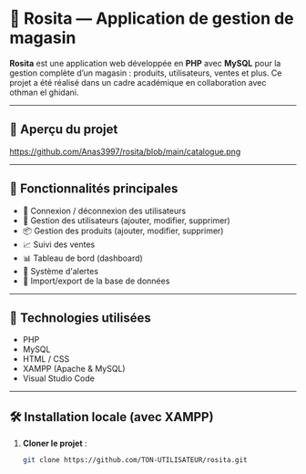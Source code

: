 # 🛒 Rosita — Application de gestion de magasin

**Rosita** est une application web développée en **PHP** avec **MySQL** pour la gestion complète d’un magasin : produits, utilisateurs, ventes et plus. Ce projet a été réalisé dans un cadre académique en collaboration avec othman el ghidani.

---

## 📸 Aperçu du projet

https://github.com/Anas3997/rosita/blob/main/catalogue.png

---

## 🚀 Fonctionnalités principales

- 🔐 Connexion / déconnexion des utilisateurs
- 👤 Gestion des utilisateurs (ajouter, modifier, supprimer)
- 📦 Gestion des produits (ajouter, modifier, supprimer)
- 📈 Suivi des ventes
- 📊 Tableau de bord (dashboard)
- 🔔 Système d'alertes
- 📁 Import/export de la base de données

---

## 🧰 Technologies utilisées

- PHP
- MySQL
- HTML / CSS
- XAMPP (Apache & MySQL)
- Visual Studio Code

---

## 🛠️ Installation locale (avec XAMPP)

1. **Cloner le projet** :
   ```bash
   git clone https://github.com/TON-UTILISATEUR/rosita.git

